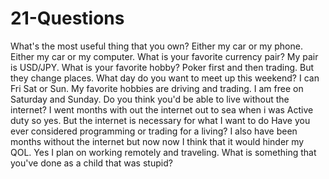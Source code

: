 # 21-Questions
What's the most useful thing that you own? Either my car or my phone. 
Either my car or my computer. What is your favorite currency pair?
My pair is USD/JPY. 
What is your favorite hobby?
Poker first and then trading. But they change places. 
What day do you want to meet up this weekend? I can Fri Sat or Sun.
My favorite hobbies are driving and trading. I am free on Saturday and Sunday. Do you think you'd be able to live without the internet?
I went months with out the internet out to sea when i was Active duty so yes. But the internet is necessary for what I want to do 
Have you ever considered programming or trading for a living?
I also have been months without the internet but now now I think that it would hinder my QOL. Yes I plan on working remotely and traveling. What is something that you've done as a child that was stupid?
